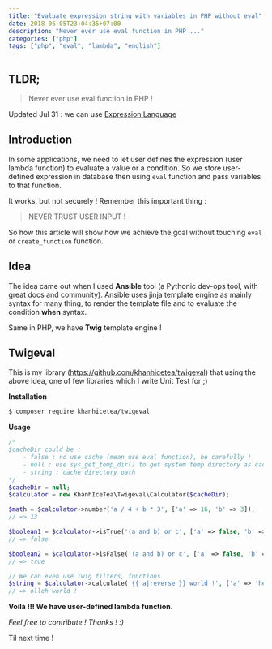```yaml
---
title: "Evaluate expression string with variables in PHP without eval"
date: 2018-06-05T23:04:35+07:00
description: "Never ever use eval function in PHP ..."
categories: ["php"]
tags: ["php", "eval", "lambda", "english"]
---
```


## TLDR;

> Never ever use eval function in PHP !

Updated Jul 31 : we can use [Expression Language](https://github.com/symfony/expression-language)

## Introduction

In some applications, we need to let user defines the expression (user lambda function) to evaluate a value or a condition. So we store user-defined expression in database then using `eval` function and pass variables to that function.

It works, but not securely ! Remember this important thing :

> NEVER TRUST USER INPUT !

So how this article will show how we achieve the goal without touching `eval` or `create_function` function.

## Idea

The idea came out when I used **Ansible** tool (a Pythonic dev-ops tool, with great docs and community). Ansible uses jinja template engine as mainly syntax for many thing, to render the template file and to evaluate the condition **when** syntax.

Same in PHP, we have **Twig** template engine !

## Twigeval

This is my library (https://github.com/khanhicetea/twigeval) that using the above idea, one of few libraries which I write Unit Test for ;)

**Installation**

```bash
$ composer require khanhicetea/twigeval
```

**Usage**

```php
/*
$cacheDir could be :
    - false : no use cache (mean use eval function), be carefully !
    - null : use sys_get_temp_dir() to get system temp directory as cache dir
    - string : cache directory path
*/
$cacheDir = null;
$calculator = new KhanhIceTea\Twigeval\Calculator($cacheDir);

$math = $calculator->number('a / 4 + b * 3', ['a' => 16, 'b' => 3]);
// => 13

$boolean1 = $calculator->isTrue('(a and b) or c', ['a' => false, 'b' => true, 'c' => false]);
// => false

$boolean2 = $calculator->isFalse('(a and b) or c', ['a' => false, 'b' => true, 'c' => false]);
// => true

// We can even use Twig filters, functions
$string = $calculator->calculate('{{ a|reverse }} world !', ['a' => 'hello']);
// => olleh world !
```

**Voilà !!! We have user-defined lambda function.**

*Feel free to contribute ! Thanks ! :)*

Til next time !
